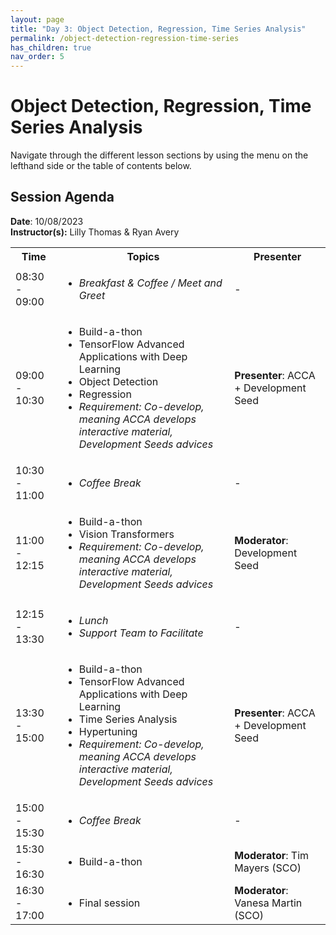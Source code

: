 ```yaml
---
layout: page
title: "Day 3: Object Detection, Regression, Time Series Analysis"
permalink: /object-detection-regression-time-series
has_children: true
nav_order: 5
---
```




# Object Detection, Regression, Time Series Analysis
Navigate through the different lesson sections by using the menu on the lefthand side or the table of contents below. 

## Session Agenda
**Date**: 10/08/2023  
**Instructor(s):** Lilly Thomas & Ryan Avery

<table>
  <tbody>
    <tr>
      <th align="center">Time</th>
      <th align="center">Topics</th>
      <th align="center">Presenter</th>
    </tr>
    <tr>
      <td>08:30 - 09:00</td>
      <td>
        <ul>
            <li><em>Breakfast & Coffee / Meet and Greet</em></li>
         </ul>
      </td>
      <td>-</td>
    </tr>
    <tr>
      <td>09:00 - 10:30</td>
      <td>
        <ul>
            <li>Build-a-thon</li>
            <li>TensorFlow Advanced Applications with Deep Learning</li>
            <li>Object Detection</li>
            <li>Regression</li>
            <li><em>Requirement: Co-develop, meaning ACCA develops interactive material, Development Seeds advices</em></li>
        </ul>
      </td>
      <td><strong>Presenter</strong>: ACCA + Development Seed</td>
    </tr>
    <tr>
      <td>10:30 - 11:00</td>
      <td>
        <ul>
            <li><em>Coffee Break</em></li>
        </ul>
      </td>
      <td>-</td>
    </tr>
    <tr>
      <td>11:00 - 12:15</td>
      <td>
        <ul>
          <li>Build-a-thon</li>
          <li>Vision Transformers</li>
          <li><em>Requirement: Co-develop, meaning ACCA develops interactive material, Development Seeds advices</em></li>
        </ul>
      </td>
      <td><strong>Moderator</strong>: Development Seed</td>
    </tr>
    <tr>
      <td>12:15 - 13:30</td>
      <td>
        <ul>
            <li><em>Lunch</em></li>
            <li><em>Support Team to Facilitate</em></li>
        </ul>
      </td>
      <td>-</td>
    </tr>
    <tr>
      <td>13:30 - 15:00</td>
      <td>
        <ul>
           <li>Build-a-thon</li>
           <li>TensorFlow Advanced Applications with Deep Learning</li>
           <li>Time Series Analysis</li>
           <li>Hypertuning</li>
           <li><em>Requirement: Co-develop, meaning ACCA develops interactive material, Development Seeds advices</em></li>
        </ul>
      </td>
      <td><strong>Presenter</strong>: ACCA + Development Seed</td>
    </tr>
    <tr>
      <td>15:00 - 15:30</td>
      <td>
        <ul>
            <li><em>Coffee Break</em></li>
        </ul>
      </td>
      <td>-</td>
    </tr>
    <tr>
      <td>15:30 - 16:30</td>
      <td>
        <ul>
          <li>Build-a-thon</li>
        </ul>
      </td>
      <td><strong>Moderator</strong>: Tim Mayers (SCO)</td>
    </tr>
    <tr>
      <td>16:30 - 17:00</td>
      <td>
        <ul>
            <li>Final session</li>
         </ul>
      </td>
      <td><strong>Moderator</strong>: Vanesa Martin (SCO)</td>
    </tr>
  </tbody>
</table>


